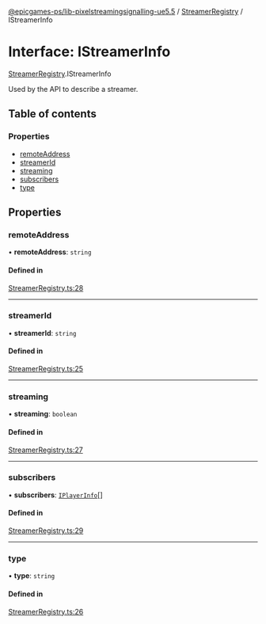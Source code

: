 [@epicgames-ps/lib-pixelstreamingsignalling-ue5.5](../README.md) / [StreamerRegistry](../modules/StreamerRegistry.md) / IStreamerInfo

# Interface: IStreamerInfo

[StreamerRegistry](../modules/StreamerRegistry.md).IStreamerInfo

Used by the API to describe a streamer.

## Table of contents

### Properties

- [remoteAddress](StreamerRegistry.IStreamerInfo.md#remoteaddress)
- [streamerId](StreamerRegistry.IStreamerInfo.md#streamerid)
- [streaming](StreamerRegistry.IStreamerInfo.md#streaming)
- [subscribers](StreamerRegistry.IStreamerInfo.md#subscribers)
- [type](StreamerRegistry.IStreamerInfo.md#type)

## Properties

### remoteAddress

• **remoteAddress**: `string`

#### Defined in

[StreamerRegistry.ts:28](https://github.com/mcottontensor/PixelStreamingInfrastructure/blob/a6184ae/Signalling/src/StreamerRegistry.ts#L28)

___

### streamerId

• **streamerId**: `string`

#### Defined in

[StreamerRegistry.ts:25](https://github.com/mcottontensor/PixelStreamingInfrastructure/blob/a6184ae/Signalling/src/StreamerRegistry.ts#L25)

___

### streaming

• **streaming**: `boolean`

#### Defined in

[StreamerRegistry.ts:27](https://github.com/mcottontensor/PixelStreamingInfrastructure/blob/a6184ae/Signalling/src/StreamerRegistry.ts#L27)

___

### subscribers

• **subscribers**: [`IPlayerInfo`](PlayerRegistry.IPlayerInfo.md)[]

#### Defined in

[StreamerRegistry.ts:29](https://github.com/mcottontensor/PixelStreamingInfrastructure/blob/a6184ae/Signalling/src/StreamerRegistry.ts#L29)

___

### type

• **type**: `string`

#### Defined in

[StreamerRegistry.ts:26](https://github.com/mcottontensor/PixelStreamingInfrastructure/blob/a6184ae/Signalling/src/StreamerRegistry.ts#L26)
